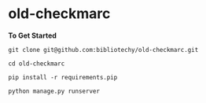 old-checkmarc
=============

__To Get Started__

`git clone git@github.com:bibliotechy/old-checkmarc.git`

`cd old-checkmarc`

`pip install -r requirements.pip`

`python manage.py runserver`
